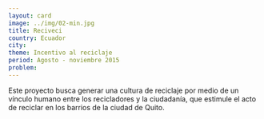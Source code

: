 ```yaml
---
layout: card
image: ../img/02-min.jpg
title: Reciveci
country: Ecuador
city:
theme: Incentivo al reciclaje
period: Agosto - noviembre 2015
problem:
---
```


Este proyecto busca generar una cultura de reciclaje por medio de un vínculo humano entre los recicladores y la ciudadanía, que estimule el acto de reciclar en los barrios de la ciudad de Quito.

